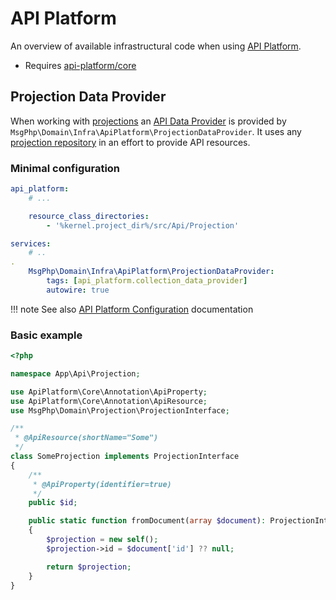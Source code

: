 # API Platform

An overview of available infrastructural code when using [API Platform].

- Requires [api-platform/core]

## Projection Data Provider

When working with [projections](../projection/models.md) an [API Data Provider] is provided by `MsgPhp\Domain\Infra\ApiPlatform\ProjectionDataProvider`.
It uses any [projection repository](../projection/repositories.md) in an effort to provide API resources. 

### Minimal configuration

```yaml
api_platform:
    # ...

    resource_class_directories:
        - '%kernel.project_dir%/src/Api/Projection'

services:
    # ..
.
    MsgPhp\Domain\Infra\ApiPlatform\ProjectionDataProvider:
        tags: [api_platform.collection_data_provider]
        autowire: true
```

!!! note
    See also [API Platform Configuration] documentation

### Basic example

```php
<?php

namespace App\Api\Projection;

use ApiPlatform\Core\Annotation\ApiProperty;
use ApiPlatform\Core\Annotation\ApiResource;
use MsgPhp\Domain\Projection\ProjectionInterface;

/**
 * @ApiResource(shortName="Some")
 */
class SomeProjection implements ProjectionInterface
{
    /**
     * @ApiProperty(identifier=true)
     */
    public $id;

    public static function fromDocument(array $document): ProjectionInterface
    {
        $projection = new self();
        $projection->id = $document['id'] ?? null;

        return $projection;
    }
}
```

[API Platform]: https://api-platform.com/
[api-platform/core]: https://packagist.org/packages/api-platform/core
[API Data Provider]: https://api-platform.com/docs/core/data-providers
[API Platform Configuration]: https://api-platform.com/docs/core/configuration

